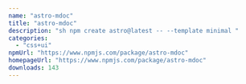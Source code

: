 ```yaml
---
name: "astro-mdoc"
title: "astro-mdoc"
description: "sh npm create astro@latest -- --template minimal "
categories:
  - "css+ui"
npmUrl: "https://www.npmjs.com/package/astro-mdoc"
homepageUrl: "https://www.npmjs.com/package/astro-mdoc"
downloads: 143
---
```

